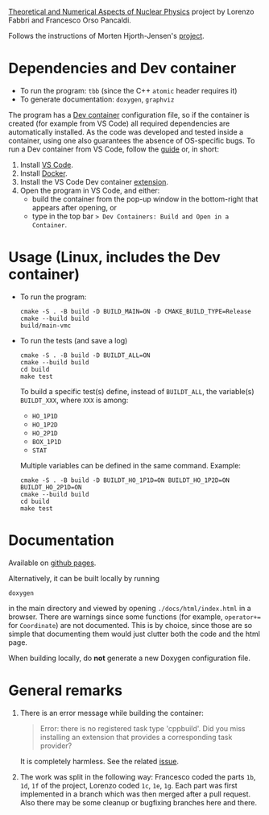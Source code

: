 [Theoretical and Numerical Aspects of Nuclear Physics](https://www.unibo.it/en/study/phd-professional-masters-specialisation-schools-and-other-programmes/course-unit-catalogue/course-unit/2023/433587) project by Lorenzo Fabbri and Francesco Orso Pancaldi.

Follows the instructions of Morten Hjorth-Jensen's [project](https://github.com/CompPhysics/ComputationalPhysics2/blob/gh-pages/doc/Projects/2023/Project1/pdf/Project1.pdf).

# Dependencies and Dev container

- To run the program: `tbb` (since the C++ `atomic` header requires it)
- To generate documentation: `doxygen`, `graphviz`

The program has a [Dev container](https://code.visualstudio.com/docs/devcontainers/containers) configuration file, so if the container is created (for example from VS Code) all required dependencies are automatically installed.
As the code was developed and tested inside a container, using one also guarantees the absence of OS-specific bugs.
To run a Dev container from VS Code, follow the [guide](https://code.visualstudio.com/docs/devcontainers/tutorial) or, in short:
1. Install [VS Code](https://code.visualstudio.com/).
2. Install [Docker](https://www.docker.com/).
3. Install the VS Code Dev container [extension](https://marketplace.visualstudio.com/items?itemName=ms-vscode-remote.remote-containers).
4. Open the program in VS Code, and either:
   -  build the container from the pop-up window in the bottom-right that appears after opening, or
   -  type in the top bar `> Dev Containers: Build and Open in a Container`.

# Usage (Linux, includes the Dev container)

- To run the program:
    ```
    cmake -S . -B build -D BUILD_MAIN=ON -D CMAKE_BUILD_TYPE=Release
    cmake --build build
    build/main-vmc
    ```
- To run the tests (and save a log)
    ```
    cmake -S . -B build -D BUILDT_ALL=ON
    cmake --build build
    cd build
    make test
    ```
    To build a specific test(s) define, instead of `BUILDT_ALL`, the variable(s) `BUILDT_XXX`, where `XXX` is among:
    - `HO_1P1D`
    - `HO_1P2D`
    - `HO_2P1D`
    - `BOX_1P1D`
    - `STAT`
    
    Multiple variables can be defined in the same command. Example:
    ```
    cmake -S . -B build -D BUILDT_HO_1P1D=ON BUILDT_HO_1P2D=ON BUILDT_HO_2P1D=ON
    cmake --build build
    cd build
    make test
    ```

# Documentation

Available on [github pages](https://fopancaldi.github.io/vmc-project/).

Alternatively, it can be built locally by running
```
doxygen
```
in the main directory and viewed by opening `./docs/html/index.html` in a browser.
There are warnings since some functions (for example, `operator+=` for `Coordinate`) are not documented.
This is by choice, since those are so simple that documenting them would just clutter both the code and the html page.

When building locally, do **not** generate a new Doxygen configuration file.

# General remarks

1. There is an error message while building the container:
    > Error: there is no registered task type 'cppbuild'. Did you miss installing an extension that provides a corresponding task provider?

    It is completely harmless. See the related [issue](https://github.com/microsoft/vscode-cpptools/issues/6450).
2. The work was split in the following way: Francesco coded the parts `1b`, `1d`, `1f` of the project, Lorenzo coded `1c`, `1e`, `1g`. Each part was first implemented in a branch which was then merged after a pull request. Also there may be some cleanup or bugfixing branches here and there.
